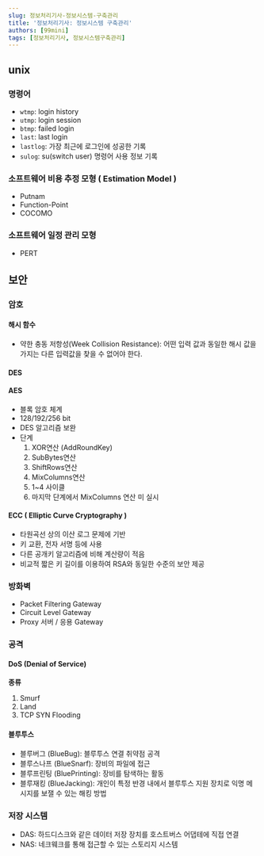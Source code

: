 ```yaml
---
slug: 정보처리기사-정보시스템-구축관리
title: '정보처리기사: 정보시스템 구축관리'
authors: [99mini]
tags: [정보처리기사, 정보시스템구축관리]
---
```


## unix

### 명령어

- `wtmp`: login history
- `utmp`: login session
- `btmp`: failed login
- `last`: last login
- `lastlog`: 가장 최근에 로그인에 성공한 기록
- `sulog`: su(switch user) 명령어 사용 정보 기록

<!-- truncate -->

### 소프트웨어 비용 추정 모형 ( Estimation Model )

- Putnam
- Function-Point
- COCOMO

### 소프트웨어 일정 관리 모형

- PERT

## 보안

### 암호

#### 해시 함수

- 약한 충동 저항성(Week Collision Resistance): 어떤 입력 값과 동일한 해시 값을 가지는 다른 입력값을 찾을 수 없어야 한다.

#### DES

#### AES

- 블록 암호 체계
- 128/192/256 bit
- DES 알고리즘 보완
- 단계
  1. XOR연산 (AddRoundKey)
  2. SubBytes연산
  3. ShiftRows연산
  4. MixColumns연산
  5. 1~4 사이클
  6. 마지막 단계에서 MixColumns 연산 미 실시

#### ECC ( Elliptic Curve Cryptography )

- 타원곡선 상의 이산 로그 문제에 기반
- 키 교환, 전자 서명 등에 사용
- 다른 공개키 알고리즘에 비해 계산량이 적음
- 비교적 짧은 키 길이를 이용하여 RSA와 동일한 수준의 보안 제공

### 방화벽

- Packet Filtering Gateway
- Circuit Level Gateway
- Proxy 서버 / 응용 Gateway

### 공격

#### DoS (Denial of Service)

**종류**

1. Smurf
2. Land
3. TCP SYN Flooding

#### 블루투스

- 블루버그 (BlueBug): 블루투스 연결 취약점 공격
- 블루스나프 (BlueSnarf): 장비의 파일에 접근
- 블루프린팅 (BluePrinting): 장비를 탐색하는 활동
- 블루재킹 (BlueJacking): 개인이 특정 반경 내에서 블루투스 지원 장치로 익명 메시지를 보잴 수 있는 해킹 방법

### 저장 시스템

- DAS: 하드디스크와 같은 데이터 저장 장치를 호스트버스 어댑테에 직접 연결
- NAS: 네크웨크를 통해 접근할 수 있는 스토리지 시스템
